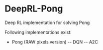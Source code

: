 # DeepRL-Pong
Deep RL implementation for solving Pong


Following implementations exist:

- Pong (RAW pixels version)
-- DQN
-- A2C
